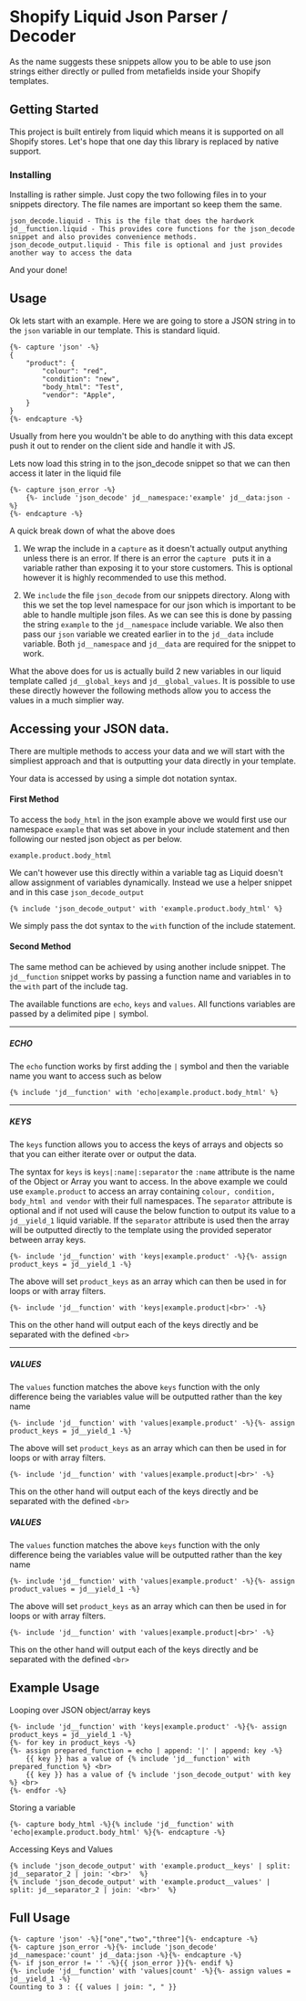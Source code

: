 # Shopify Liquid Json Parser / Decoder

As the name suggests these snippets allow you to be able to use json strings either directly or pulled from metafields inside your Shopify templates.

## Getting Started

This project is built entirely from liquid which means it is supported on all Shopify stores. Let's hope that one day this library is replaced by native support.

### Installing

Installing is rather simple. Just copy the two following files in to your snippets directory. The file names are important so keep them the same.

```
json_decode.liquid - This is the file that does the hardwork
jd__function.liquid - This provides core functions for the json_decode snippet and also provides convenience methods.
json_decode_output.liquid - This file is optional and just provides another way to access the data
```

And your done!

## Usage

Ok lets start with an example. Here we are going to store a JSON string in to the `json` variable in our template. This is standard liquid.

```
{%- capture 'json' -%}
{
    "product": {
        "colour": "red",
        "condition": "new",
        "body_html": "Test",
        "vendor": "Apple",
	}
}
{%- endcapture -%}
```

Usually from here you wouldn't be able to do anything with this data except push it out to render on the client side and handle it with JS.

Lets now load this string in to the json_decode snippet so that we can then access it later in the liquid file

```
{%- capture json_error -%}
    {%- include 'json_decode' jd__namespace:'example' jd__data:json -%}
{%- endcapture -%}
```

A quick break down of what the above does

1. We wrap the include in a `capture` as it doesn't actually output anything unless there is an error.
If there is an error the `capture ` puts it in a variable rather than exposing it to your store customers.
This is optional however it is highly recommended to use this method.

2. We `include` the file `json_decode` from our snippets directory. Along with this we set the top level namespace for our json which is important to be able to handle multiple json files.
As we can see this is done by passing the string `example` to the `jd__namespace` include variable. We also then pass our `json` variable we created earlier in to the `jd__data` include variable.
Both `jd__namespace` and `jd__data` are required for the snippet to work.

What the above does for us is actually build 2 new variables in our liquid template called `jd__global_keys` and `jd__global_values`. It is possible to use these directly however the
following methods allow you to access the values in a much simplier way.

## Accessing your JSON data.

There are multiple methods to access your data and we will start with the simpliest approach and that is outputting your data directly in your template.

Your data is accessed by using a simple dot notation syntax.

#### First Method


To access the `body_html` in the json example above we would first use our namespace `example` that was set above in your include statement and then following our nested json object as per below.

`example.product.body_html`

We can't however use this directly within a variable tag as Liquid doesn't allow assignment of variables dynamically. Instead we use a helper snippet and in this case `json_decode_output`

`{% include 'json_decode_output' with 'example.product.body_html' %}`

We simply pass the dot syntax to the `with` function of the include statement.

#### Second Method

The same method can be achieved by using another include snippet. The `jd__function` snippet works by passing a function name and variables in to the `with` part of the include tag.

The available functions are `echo`, `keys` and `values`. All functions variables are passed by a delimited pipe `|` symbol.

-----

##### ECHO

The `echo` function works by first adding the `|` symbol and then the variable name you want to access such as below

```
{% include 'jd__function' with 'echo|example.product.body_html' %}
```

-----

##### KEYS

The `keys` function allows you to access the keys of arrays and objects so that you can either iterate over or output the data.

The syntax for `keys` is `keys|:name|:separator` the `:name` attribute is the name of the Object or Array you want to access. In the above example we could use `example.product` to
access an array containing `colour, condition, body_html and vendor` with their full namespaces. The `separator` attribute is optional and if not used will cause the below function to output its
 value to a `jd__yield_1` liquid variable. If the `separator` attribute is used then the array will be outputted directly to the template using the provided seperator between array keys.

```
{%- include 'jd__function' with 'keys|example.product' -%}{%- assign product_keys = jd__yield_1 -%}
```
The above will set `product_keys` as an array which can then be used in for loops or with array filters.

```
{%- include 'jd__function' with 'keys|example.product|<br>' -%}
```

This on the other hand will output each of the keys directly and be separated with the defined `<br>`

-------

##### VALUES

The `values` function matches the above `keys` function with the only difference being the variables value will be outputted rather than the key name

```
{%- include 'jd__function' with 'values|example.product' -%}{%- assign product_keys = jd__yield_1 -%}
```
The above will set `product_keys` as an array which can then be used in for loops or with array filters.

```
{%- include 'jd__function' with 'values|example.product|<br>' -%}
```

This on the other hand will output each of the keys directly and be separated with the defined `<br>`

##### VALUES

The `values` function matches the above `keys` function with the only difference being the variables value will be outputted rather than the key name

```
{%- include 'jd__function' with 'values|example.product' -%}{%- assign product_values = jd__yield_1 -%}
```
The above will set `product_keys` as an array which can then be used in for loops or with array filters.

```
{%- include 'jd__function' with 'values|example.product|<br>' -%}
```

This on the other hand will output each of the keys directly and be separated with the defined `<br>`

## Example Usage

Looping over JSON object/array keys

```
{%- include 'jd__function' with 'keys|example.product' -%}{%- assign product_keys = jd__yield_1 -%}
{%- for key in product_keys -%}
{%- assign prepared_function = echo | append: '|' | append: key -%}
    {{ key }} has a value of {% include 'jd__function' with prepared_function %} <br>
    {{ key }} has a value of {% include 'json_decode_output' with key %} <br>
{%- endfor -%}
```

Storing a variable

```
{%- capture body_html -%}{% include 'jd__function' with 'echo|example.product.body_html' %}{%- endcapture -%}
```

Accessing Keys and Values

```
{% include 'json_decode_output' with 'example.product__keys' | split: jd__separator_2 | join: '<br>'  %}
{% include 'json_decode_output' with 'example.product__values' | split: jd__separator_2 | join: '<br>'  %}
```

## Full Usage

```
{%- capture 'json' -%}["one","two","three"]{%- endcapture -%}
{%- capture json_error -%}{%- include 'json_decode' jd__namespace:'count' jd__data:json -%}{%- endcapture -%}
{%- if json_error != '' -%}{{ json_error }}{%- endif %}
{%- include 'jd__function' with 'values|count' -%}{%- assign values = jd__yield_1 -%}
Counting to 3 : {{ values | join: ", " }}
```
